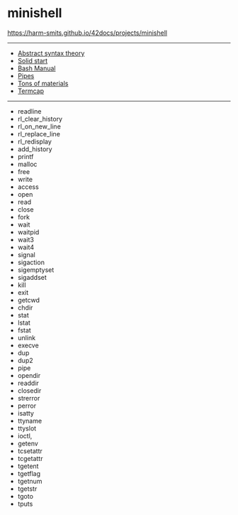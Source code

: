 # minishell
https://harm-smits.github.io/42docs/projects/minishell
***
* [Abstract syntax theory](https://ruslanspivak.com/lsbasi-part7)
* [Solid start](https://www.cs.purdue.edu/homes/grr/SystemsProgrammingBook/Book/Chapter5-WritingYourOwnShell.pdf)
* [Bash Manual](https://www.gnu.org/software/bash/manual/bash.html?ref=https://githubhelp.com)
* [Pipes](http://web.cse.ohio-state.edu/~mamrak.1/CIS762/pipes_lab_notes.html)
* [Tons of materials](https://www.notion.so/Minishell-Materials-7bbd45a806e04395ab578ca3f805806c)
* [Termcap](https://www.gnu.org/software/termutils/manual/termcap-1.3/html_mono/termcap.html)
***

* readline
* rl_clear_history
* rl_on_new_line
* rl_replace_line
* rl_redisplay
* add_history
* printf
* malloc
* free
* write
* access
* open
* read
* close
* fork
* wait
* waitpid
* wait3
* wait4
* signal
* sigaction
* sigemptyset
* sigaddset
* kill
* exit
* getcwd
* chdir
* stat
* lstat
* fstat
* unlink
* execve
* dup
* dup2
* pipe
* opendir
* readdir
* closedir
* strerror
* perror
* isatty
* ttyname
* ttyslot
* ioctl,
* getenv
* tcsetattr
* tcgetattr
* tgetent
* tgetflag
* tgetnum
* tgetstr
* tgoto
* tputs
